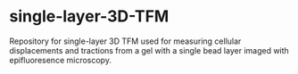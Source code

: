 # single-layer-3D-TFM
Repository for single-layer 3D TFM used for measuring cellular displacements and tractions from a gel with a single bead layer imaged with epifluoresence microscopy.

